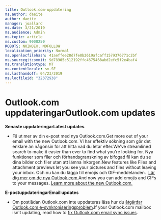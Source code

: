 ```yaml
---
title: Outlook.com-uppdatering
ms.author: daeite
author: daeite
manager: joallard
ms.date: 3/21/2019
ms.audience: Admin
ms.topic: article
ms.custom: 9000250
ROBOTS: NOINDEX, NOFOLLOW
localization_priority: Normal
ms.openlocfilehash: 41aeffee28d7fe8b2619afcaff1579376771c2bf
ms.sourcegitcommit: 9d78905c512192ffc4675468abd2efc5f2e4baf4
ms.translationtype: MT
ms.contentlocale: sv-SE
ms.lasthandoff: 04/23/2019
ms.locfileid: "32372938"
---
```

# <a name="outlookcom-updates"></a><span data-ttu-id="ccb6f-102">Outlook.com uppdateringar</span><span class="sxs-lookup"><span data-stu-id="ccb6f-102">Outlook.com updates</span></span>

<span data-ttu-id="ccb6f-103">**Senaste uppdateringar**</span><span class="sxs-lookup"><span data-stu-id="ccb6f-103">**Latest updates**</span></span>

- <span data-ttu-id="ccb6f-104">Få ut mer av din e-post med nya Outlook.com.</span><span class="sxs-lookup"><span data-stu-id="ccb6f-104">Get more out of your email with the new Outlook.com.</span></span> <span data-ttu-id="ccb6f-105">Vi har effektiv sökning som gör det enklare än någonsin för att hitta vad du letar efter.</span><span class="sxs-lookup"><span data-stu-id="ccb6f-105">We've streamlined search to make it easier than ever to find what you're looking for.</span></span> <span data-ttu-id="ccb6f-106">Nya funktioner som filer och förhandsgranskning av bifogad fil kan du se dina bilder och filer utan att lämna Inkorgen.</span><span class="sxs-lookup"><span data-stu-id="ccb6f-106">New features like Files and attachment previews let you see your pictures and files without leaving your inbox.</span></span> <span data-ttu-id="ccb6f-107">Och nu kan du lägga till emojis och GIF-meddelanden.  [Lär dig mer om de nya Outlook.com.](https://support.office.com/article/40676ad0-c831-45ac-a023-5be633be798d)</span><span class="sxs-lookup"><span data-stu-id="ccb6f-107">And now you can add emojis and GIFs to your messages. [Learn more about the new Outlook.com.](https://support.office.com/article/40676ad0-c831-45ac-a023-5be633be798d)</span></span>

<span data-ttu-id="ccb6f-108">**E-postuppdateringar**</span><span class="sxs-lookup"><span data-stu-id="ccb6f-108">**Email updates**</span></span>

- <span data-ttu-id="ccb6f-109">Om postlådan Outlook.com inte uppdateras läsa hur du [åtgärdar Outlook.com e-synkroniseringsproblem](https://support.office.com/article/d39e3341-8d79-4bf1-b3c7-ded602233642).</span><span class="sxs-lookup"><span data-stu-id="ccb6f-109">If your Outlook.com mailbox isn't updating, read how to [fix Outlook.com email sync issues](https://support.office.com/article/d39e3341-8d79-4bf1-b3c7-ded602233642).</span></span>